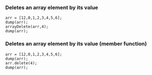  ### Deletes an array element by its value
 ```luceescript+trycf
 arr = [12,0,1,2,3,4,5,6];
 dump(arr);
 arrayDelete(arr,4);
 dump(arr);
 ``` 
 ### Deletes an array element by its value (member function)
 ```luceescript+trycf
 arr = [12,0,1,2,3,4,5,6];
 dump(arr);
 arr.delete(4);
 dump(arr);
 ```